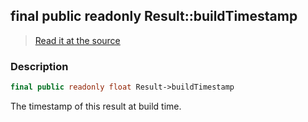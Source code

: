 ## final public readonly Result::buildTimestamp

> [Read it at the source](https://github.com/julien-boudry/Condorcet/blob/master/src/Result.php#L23)

### Description    

```php
final public readonly float Result->buildTimestamp 
```

The timestamp of this result at build time.
    